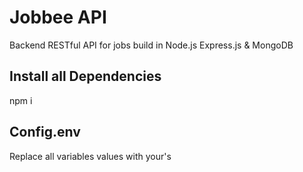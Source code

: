 # Jobbee API

Backend RESTful API for jobs build in Node.js Express.js & MongoDB

## Install all Dependencies

npm i

## Config.env

Replace all variables values with your's
